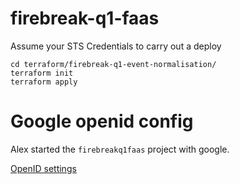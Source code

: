 # firebreak-q1-faas

Assume your STS Credentials to carry out a deploy

``` shell
cd terraform/firebreak-q1-event-normalisation/
terraform init
terraform apply
```


# Google openid config

Alex started the `firebreakq1faas` project with google.

[OpenID settings](https://accounts.google.com/.well-known/openid-configuration)

